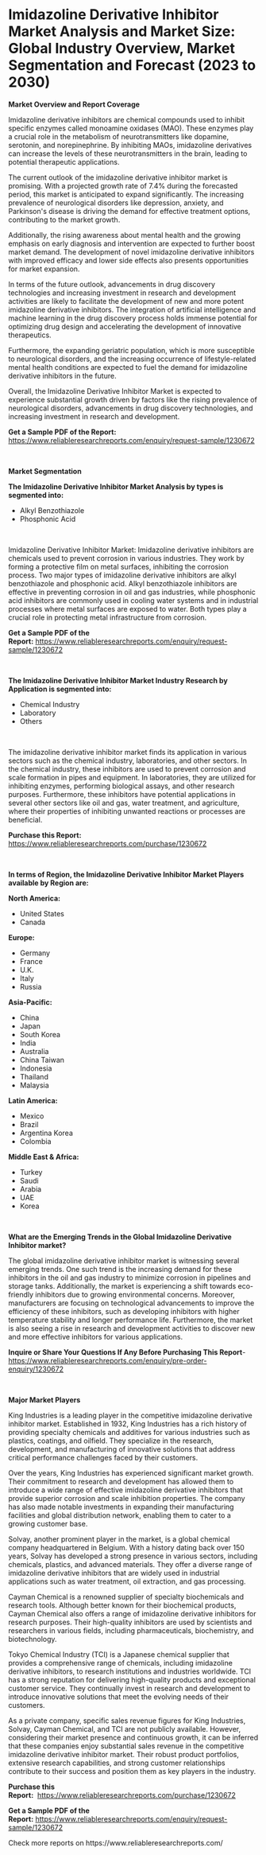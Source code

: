 <p><h1>Imidazoline Derivative Inhibitor Market Analysis and Market Size: Global Industry Overview, Market Segmentation and Forecast (2023 to 2030)</h1></p><p><strong>Market Overview and Report Coverage</strong></p>
<p><p>Imidazoline derivative inhibitors are chemical compounds used to inhibit specific enzymes called monoamine oxidases (MAO). These enzymes play a crucial role in the metabolism of neurotransmitters like dopamine, serotonin, and norepinephrine. By inhibiting MAOs, imidazoline derivatives can increase the levels of these neurotransmitters in the brain, leading to potential therapeutic applications.</p><p>The current outlook of the imidazoline derivative inhibitor market is promising. With a projected growth rate of 7.4% during the forecasted period, this market is anticipated to expand significantly. The increasing prevalence of neurological disorders like depression, anxiety, and Parkinson's disease is driving the demand for effective treatment options, contributing to the market growth.</p><p>Additionally, the rising awareness about mental health and the growing emphasis on early diagnosis and intervention are expected to further boost market demand. The development of novel imidazoline derivative inhibitors with improved efficacy and lower side effects also presents opportunities for market expansion.</p><p>In terms of the future outlook, advancements in drug discovery technologies and increasing investment in research and development activities are likely to facilitate the development of new and more potent imidazoline derivative inhibitors. The integration of artificial intelligence and machine learning in the drug discovery process holds immense potential for optimizing drug design and accelerating the development of innovative therapeutics.</p><p>Furthermore, the expanding geriatric population, which is more susceptible to neurological disorders, and the increasing occurrence of lifestyle-related mental health conditions are expected to fuel the demand for imidazoline derivative inhibitors in the future.</p><p>Overall, the Imidazoline Derivative Inhibitor Market is expected to experience substantial growth driven by factors like the rising prevalence of neurological disorders, advancements in drug discovery technologies, and increasing investment in research and development.</p></p>
<p><strong>Get a Sample PDF of the Report:</strong> <a href="https://www.reliableresearchreports.com/enquiry/request-sample/1230672">https://www.reliableresearchreports.com/enquiry/request-sample/1230672</a></p>
<p>&nbsp;</p>
<p><strong>Market Segmentation</strong></p>
<p><strong>The Imidazoline Derivative Inhibitor Market Analysis by types is segmented into:</strong></p>
<p><ul><li>Alkyl Benzothiazole</li><li>Phosphonic Acid</li></ul></p>
<p>&nbsp;</p>
<p><p>Imidazoline Derivative Inhibitor Market: Imidazoline derivative inhibitors are chemicals used to prevent corrosion in various industries. They work by forming a protective film on metal surfaces, inhibiting the corrosion process. Two major types of imidazoline derivative inhibitors are alkyl benzothiazole and phosphonic acid. Alkyl benzothiazole inhibitors are effective in preventing corrosion in oil and gas industries, while phosphonic acid inhibitors are commonly used in cooling water systems and in industrial processes where metal surfaces are exposed to water. Both types play a crucial role in protecting metal infrastructure from corrosion.</p></p>
<p><strong>Get a Sample PDF of the Report:</strong>&nbsp;<a href="https://www.reliableresearchreports.com/enquiry/request-sample/1230672">https://www.reliableresearchreports.com/enquiry/request-sample/1230672</a></p>
<p>&nbsp;</p>
<p><strong>The Imidazoline Derivative Inhibitor Market Industry Research by Application is segmented into:</strong></p>
<p><ul><li>Chemical Industry</li><li>Laboratory</li><li>Others</li></ul></p>
<p>&nbsp;</p>
<p><p>The imidazoline derivative inhibitor market finds its application in various sectors such as the chemical industry, laboratories, and other sectors. In the chemical industry, these inhibitors are used to prevent corrosion and scale formation in pipes and equipment. In laboratories, they are utilized for inhibiting enzymes, performing biological assays, and other research purposes. Furthermore, these inhibitors have potential applications in several other sectors like oil and gas, water treatment, and agriculture, where their properties of inhibiting unwanted reactions or processes are beneficial.</p></p>
<p><strong>Purchase this Report:</strong>&nbsp; <a href="https://www.reliableresearchreports.com/purchase/1230672">https://www.reliableresearchreports.com/purchase/1230672</a></p>
<p>&nbsp;</p>
<p><strong>In terms of Region, the Imidazoline Derivative Inhibitor Market Players available by Region are:</strong></p>
<p>
    <p> <strong> North America: </strong>
        <ul>
            <li>United States</li>
            <li>Canada</li>
        </ul>
        </p> 
    <p> <strong> Europe: </strong>
        <ul>
            <li>Germany</li>
            <li>France</li>
            <li>U.K.</li>
            <li>Italy</li>
            <li>Russia</li>
        </ul>
        </p> 
    <p> <strong> Asia-Pacific: </strong>
        <ul>
            <li>China</li>
            <li>Japan</li>
            <li>South Korea</li>
            <li>India</li>
            <li>Australia</li>
            <li>China Taiwan</li>
            <li>Indonesia</li>
            <li>Thailand</li>
            <li>Malaysia</li>
        </ul>
        </p> 
    <p> <strong> Latin America: </strong>
        <ul>
            <li>Mexico</li>
            <li>Brazil</li>
            <li>Argentina Korea</li>
            <li>Colombia</li>
        </ul>
        </p> 
    <p> <strong> Middle East & Africa: </strong>
        <ul>
            <li>Turkey</li>
            <li>Saudi</li>
            <li>Arabia</li>
            <li>UAE</li>
            <li>Korea</li>
        </ul>
    </p>
    </p>
<p>&nbsp;</p>
<p><strong>What are the Emerging Trends in the Global Imidazoline Derivative Inhibitor market?</strong></p>
<p><p>The global imidazoline derivative inhibitor market is witnessing several emerging trends. One such trend is the increasing demand for these inhibitors in the oil and gas industry to minimize corrosion in pipelines and storage tanks. Additionally, the market is experiencing a shift towards eco-friendly inhibitors due to growing environmental concerns. Moreover, manufacturers are focusing on technological advancements to improve the efficiency of these inhibitors, such as developing inhibitors with higher temperature stability and longer performance life. Furthermore, the market is also seeing a rise in research and development activities to discover new and more effective inhibitors for various applications.</p></p>
<p><strong>Inquire or Share Your Questions If Any Before Purchasing This Report</strong>- <a href="https://www.reliableresearchreports.com/enquiry/pre-order-enquiry/1230672">https://www.reliableresearchreports.com/enquiry/pre-order-enquiry/1230672</a></p>
<p>&nbsp;</p>
<p><strong>Major Market Players</strong></p>
<p><p>King Industries is a leading player in the competitive imidazoline derivative inhibitor market. Established in 1932, King Industries has a rich history of providing specialty chemicals and additives for various industries such as plastics, coatings, and oilfield. They specialize in the research, development, and manufacturing of innovative solutions that address critical performance challenges faced by their customers.</p><p>Over the years, King Industries has experienced significant market growth. Their commitment to research and development has allowed them to introduce a wide range of effective imidazoline derivative inhibitors that provide superior corrosion and scale inhibition properties. The company has also made notable investments in expanding their manufacturing facilities and global distribution network, enabling them to cater to a growing customer base.</p><p>Solvay, another prominent player in the market, is a global chemical company headquartered in Belgium. With a history dating back over 150 years, Solvay has developed a strong presence in various sectors, including chemicals, plastics, and advanced materials. They offer a diverse range of imidazoline derivative inhibitors that are widely used in industrial applications such as water treatment, oil extraction, and gas processing.</p><p>Cayman Chemical is a renowned supplier of specialty biochemicals and research tools. Although better known for their biochemical products, Cayman Chemical also offers a range of imidazoline derivative inhibitors for research purposes. Their high-quality inhibitors are used by scientists and researchers in various fields, including pharmaceuticals, biochemistry, and biotechnology.</p><p>Tokyo Chemical Industry (TCI) is a Japanese chemical supplier that provides a comprehensive range of chemicals, including imidazoline derivative inhibitors, to research institutions and industries worldwide. TCI has a strong reputation for delivering high-quality products and exceptional customer service. They continually invest in research and development to introduce innovative solutions that meet the evolving needs of their customers.</p><p>As a private company, specific sales revenue figures for King Industries, Solvay, Cayman Chemical, and TCI are not publicly available. However, considering their market presence and continuous growth, it can be inferred that these companies enjoy substantial sales revenue in the competitive imidazoline derivative inhibitor market. Their robust product portfolios, extensive research capabilities, and strong customer relationships contribute to their success and position them as key players in the industry.</p></p>
<p><strong>Purchase this Report:</strong>&nbsp;&nbsp;<a href="https://www.reliableresearchreports.com/purchase/1230672">https://www.reliableresearchreports.com/purchase/1230672</a></p>
<p></p>
<p><strong>Get a Sample PDF of the Report:</strong>&nbsp;<a href="https://www.reliableresearchreports.com/enquiry/request-sample/1230672">https://www.reliableresearchreports.com/enquiry/request-sample/1230672</a></p>
<p>Check more reports on https://www.reliableresearchreports.com/</p>